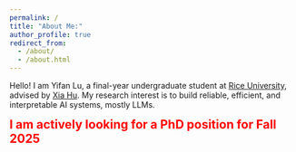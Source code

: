 ```yaml
---
permalink: /
title: "About Me:"
author_profile: true
redirect_from: 
  - /about/
  - /about.html
---
```



Hello! I am Yifan Lu, a final-year undergraduate student at [Rice University](https://www.rice.edu/), advised by [Xia Hu](https://cs.rice.edu/~xh37/index.html). My research interest is to build reliable, efficient, and interpretable AI systems, mostly LLMs.

<span style="color: red; font-size: 1.5em;"><strong>I am actively looking for a PhD position for Fall 2025</strong></span>
